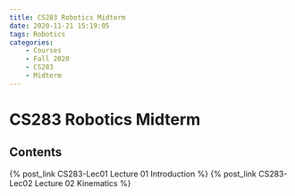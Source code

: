 ```yaml
---
title: CS283 Robotics Midterm
date: 2020-11-21 15:19:05
tags: Robotics
categories:
    - Courses
    - Fall 2020
    - CS283
    - Midterm
---
```


# CS283 Robotics Midterm

## Contents

{% post_link CS283-Lec01 Lecture 01 Introduction %}
{% post_link CS283-Lec02 Lecture 02 Kinematics %}
